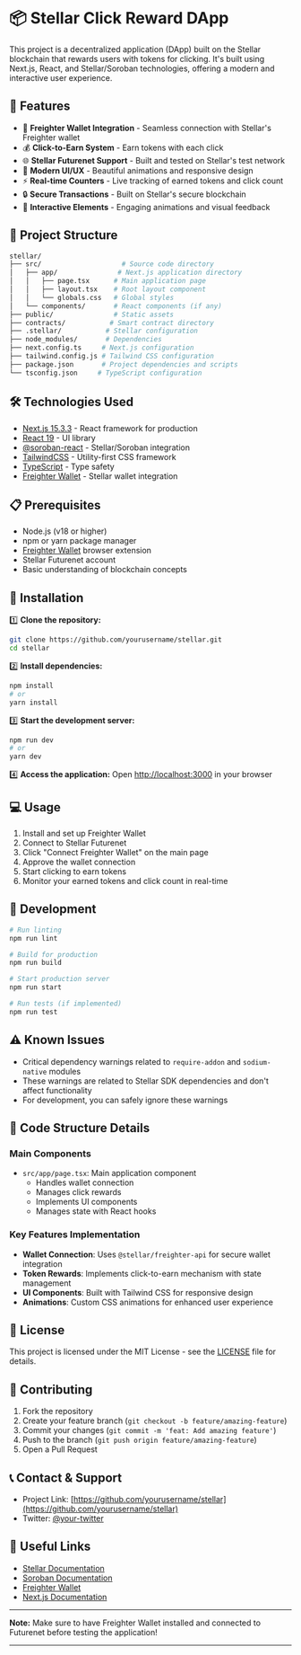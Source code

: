 # 📦 Stellar Click Reward DApp

This project is a decentralized application (DApp) built on the Stellar blockchain that rewards users with tokens for clicking. It's built using Next.js, React, and Stellar/Soroban technologies, offering a modern and interactive user experience.

## 🚀 Features

- 🔗 **Freighter Wallet Integration** - Seamless connection with Stellar's Freighter wallet
- 💰 **Click-to-Earn System** - Earn tokens with each click
- 🌐 **Stellar Futurenet Support** - Built and tested on Stellar's test network
- 🎨 **Modern UI/UX** - Beautiful animations and responsive design
- ⚡ **Real-time Counters** - Live tracking of earned tokens and click count
- 🔒 **Secure Transactions** - Built on Stellar's secure blockchain
- 🎯 **Interactive Elements** - Engaging animations and visual feedback

## 📂 Project Structure

```bash
stellar/
├── src/                    # Source code directory
│   ├── app/               # Next.js application directory
│   │   ├── page.tsx      # Main application page
│   │   ├── layout.tsx    # Root layout component
│   │   └── globals.css   # Global styles
│   └── components/       # React components (if any)
├── public/               # Static assets
├── contracts/           # Smart contract directory
├── .stellar/           # Stellar configuration
├── node_modules/       # Dependencies
├── next.config.ts     # Next.js configuration
├── tailwind.config.js # Tailwind CSS configuration
├── package.json       # Project dependencies and scripts
└── tsconfig.json     # TypeScript configuration
```

## 🛠️ Technologies Used

- [Next.js 15.3.3](https://nextjs.org/) - React framework for production
- [React 19](https://reactjs.org/) - UI library
- [@soroban-react](https://github.com/soroban-react) - Stellar/Soroban integration
- [TailwindCSS](https://tailwindcss.com/) - Utility-first CSS framework
- [TypeScript](https://www.typescriptlang.org/) - Type safety
- [Freighter Wallet](https://www.freighter.app/) - Stellar wallet integration

## 📋 Prerequisites

- Node.js (v18 or higher)
- npm or yarn package manager
- [Freighter Wallet](https://www.freighter.app/) browser extension
- Stellar Futurenet account
- Basic understanding of blockchain concepts

## 🚀 Installation

1️⃣ **Clone the repository:**
```bash
git clone https://github.com/yourusername/stellar.git
cd stellar
```

2️⃣ **Install dependencies:**
```bash
npm install
# or
yarn install
```

3️⃣ **Start the development server:**
```bash
npm run dev
# or
yarn dev
```

4️⃣ **Access the application:**
Open [http://localhost:3000](http://localhost:3000) in your browser

## 💻 Usage

1. Install and set up Freighter Wallet
2. Connect to Stellar Futurenet
3. Click "Connect Freighter Wallet" on the main page
4. Approve the wallet connection
5. Start clicking to earn tokens
6. Monitor your earned tokens and click count in real-time

## 🔧 Development

```bash
# Run linting
npm run lint

# Build for production
npm run build

# Start production server
npm run start

# Run tests (if implemented)
npm run test
```

## ⚠️ Known Issues

- Critical dependency warnings related to `require-addon` and `sodium-native` modules
- These warnings are related to Stellar SDK dependencies and don't affect functionality
- For development, you can safely ignore these warnings

## 📝 Code Structure Details

### Main Components

- `src/app/page.tsx`: Main application component
  - Handles wallet connection
  - Manages click rewards
  - Implements UI components
  - Manages state with React hooks

### Key Features Implementation

- **Wallet Connection**: Uses `@stellar/freighter-api` for secure wallet integration
- **Token Rewards**: Implements click-to-earn mechanism with state management
- **UI Components**: Built with Tailwind CSS for responsive design
- **Animations**: Custom CSS animations for enhanced user experience

## 📄 License

This project is licensed under the MIT License - see the [LICENSE](LICENSE) file for details.

## 🤝 Contributing

1. Fork the repository
2. Create your feature branch (`git checkout -b feature/amazing-feature`)
3. Commit your changes (`git commit -m 'feat: Add amazing feature'`)
4. Push to the branch (`git push origin feature/amazing-feature`)
5. Open a Pull Request

## 📞 Contact & Support

- Project Link: [https://github.com/yourusername/stellar](https://github.com/yourusername/stellar)
- Twitter: [@your-twitter](https://twitter.com/your-twitter)

## 🔗 Useful Links

- [Stellar Documentation](https://developers.stellar.org/docs/)
- [Soroban Documentation](https://soroban.stellar.org/docs)
- [Freighter Wallet](https://www.freighter.app/)
- [Next.js Documentation](https://nextjs.org/docs)

---

**Note:** Make sure to have Freighter Wallet installed and connected to Futurenet before testing the application!

---
